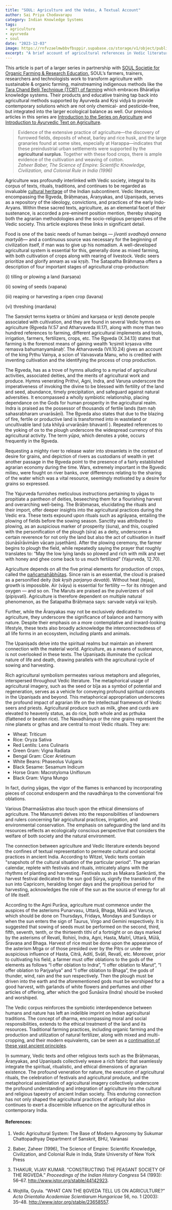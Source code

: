 ```yaml
---
title: "SOUL: Agriculture and the Vedas, A Textual Account"
author: Sai Priya Chodavarapu
category: Indian Knowledge Systems
tags: 
- agriculture
- ayurveda
- soul
date: "2023-12-03"
image: https://rnfvzaelmwbbvfbsppir.supabase.co/storage/v1/object/public/brhatwebsite/05dhiti/soulagriculture3.webp
excerpt: "A brief account of agricultural references in Vedic literature, be it to methods, processes, the doers, or the products. Vedic society was profoundly agrarian, which sacralised various aspects of agriculture in its corpus of texts."
---
```

This article is part of a larger series in partnership with [SOUL Societie for Organic Farming & Research Education.](https://esoullyf.in) SOUL’s farmers, trainers, researchers and technologists work to transform agriculture with sustainable & organic farming, mainstreaming indigenous methods like the [Tara Chand Belji Technique (TCBT) of farming](https://esoullyf.in/pages/tcbt-%E0%A4%AA%E0%A4%82%E0%A4%9A%E0%A4%AE%E0%A4%B9%E0%A4%BE%E0%A4%AD%E0%A5%82%E0%A4%A4-%E0%A4%8F%E0%A4%B5%E0%A4%82-%E0%A4%95%E0%A5%83%E0%A4%B7%E0%A4%BF-%E0%A4%AB%E0%A5%89%E0%A4%B0%E0%A5%8D%E0%A4%AE%E0%A5%82%E0%A4%B2%E0%A5%87) which embraces Bhāratīya knowledge systems. Their products and educative training tap back into agricultural methods supported by Āyurveda and Kṛṣi vidyā to provide contemporary solutions which are not only chemical- and pesticide-free, but integrated into the larger ecological balance as well. Our previous articles in this series are [Introduction to the Series on Agriculture](https://www.brhat.in/dhiti/soulagriculture) and [Introduction to Āyurvedic Text on Agriculture](https://www.brhat.in/dhiti/soulagriculture2).

>Evidence of the extensive practice of agriculture—the discovery of furrowed fields, deposits of wheat, barley and rice husk, and the large granaries found at some sites, especially at Harappa—indicates that these preindustrial urban settlements were supported by the **agricultural surplus**. Together with these food crops, there is ample evidence of the cultivation and weaving of cotton.  
<cite>Zaheer Baber, The Science of Empire: Scientific Knowledge, Civilization, and Colonial Rule in India (1996)</cite>

Agriculture was profoundly interlinked with Vedic society, integral to its corpus of texts, rituals, traditions, and continues to be regarded as invaluable [cultural heritage](https://esoullyf.in/products/agnihotra-krishi-kranti-book) of the Indian subcontinent. Vedic literature, encompassing the Ṛgveda, Brāḥmaṇas, Āraṇyakas, and Upaniṣads, serves as a repository of the ideology, convictions, and practices of the early Indo-Aryans. Within these sacred texts, agriculture, as an elemental facet of their sustenance, is accorded a pre-eminent position mention, thereby shaping both the agrarian methodologies and the socio-religious perspectives of the Vedic society. This article explores these links in significant detail.

Food is one of the basic needs of human beings — _jīvanti svadhayā annena martyāḥ_— and a continuous source was necessary for the beginning of civilization itself, if man was to give up his nomadism. A well-developed agricultural system is essential for this, generally done as mixed farming, with both cultivation of crops along with rearing of livestock. Vedic seers prioritize and glorify annaṃ as vai kṛṣiḥ. The Śatapatha Brāhmaṇa offers a description of four important stages of agricultural crop-production: 

(i) tilling or plowing a land (karṣaṇa) 

(ii) sowing of seeds (vapana) 

(iii) reaping or harvesting a ripen crop (lavana) 

(vi) threshing (mardana) 

The Saṃskṛt terms kṣetra or bhūmi and karṣaṇa or kṛṣṭi denote people associated with cultivation, and they are found in several Vedic hymns on agriculture (Ṛgveda IV.57 and Atharvaveda III.17), along with more than two hundred references to farming, different agricultural implements and tools, irrigation, farmers, fertilizers, crops, etc. The Ṛgveda (X.34.13) states that farming is the foremost means of gaining wealth ‘kṛṣimit kṛṣasva vitte remasva bahumanyamānaḥ’. The Atharvaveda (VII.10.24) gives an account of the king Pṛthu Vainya, a scion of Vaivasvata Manu, who is credited with inventing cultivation and the identifying the process of crop production.

The Ṛgveda, has as a trove of hymns alluding to a myriad of agricultural activities, associated deities, and the merits of agricultural work and produce. Hymns venerating Prithvi, Agni, Indra, and Varuṇa underscore the imperativeness of invoking the divine to be blessed with fertility of the land and seed, abundance, timely precipitation, and safeguard against natural adversities. It encompassed a wholly symbiotic relationship, placing dependance on the Gods for human prosperity in the agricultural realm. Indra is praised as the possessor of thousands of fertile lands (taṃ naḥ sahasrabharam urvarāsāṇī). The Ṛgveda also states that due to the blazing of fire, fertile or productive land is transformed into in wasteland or uncultivable land (uta khilyā urvarāṇāṃ bhavantī ). Repeated references to the yoking of ox to the plough underscore the widespread currency of this agricultural activity. The term _yūpa_, which denotes a yoke, occurs frequently in the Ṛgveda.

Requesting a mighty river to release water into streamlets in the context of desire for grains, and depiction of rivers as custodians of wealth in yet another passage in the Ṛgveda point to the presence of a fairly established agrarian economy during the time. Wars, extremely important in the Ṛgvedic milieu, were fought on river banks, over differences relating to the sharing of the water which was a vital resource, seemingly motivated by a desire for grains so expressed.

The Yajurveda furnishes meticulous instructions pertaining to yāgas to propitiate a pantheon of deities, beseeching them for a flourishing harvest and overarching well-being. The Brāḥmaṇas, elucidating the rituals and their import, offer deeper insights into the agricultural practices during the Vedic era. These texts expound upon rituals such as agrāyaṇa, entailing the plowing of fields before the sowing season. Sanctity was attributed to plowing, as an auspicious marker of prosperity (śuna), and this, coupled with the personification of the plough (sīra) as a deity, underscores a certain reverence for not only the land but also the act of cultivation in itself (śunāsīrāvimāṃ vācaṃ juṣethām). After the plowing ceremony, the farmer begins to plough the field, while repeatedly saying the prayer that roughly translates to: “May the low lying lands so plowed and rich with milk and wet with honey and ghee come back to us much fertilized” (Yajurveda, 12.70).

Agriculture depends on all the five primal elements for production of crops, called the [pañcamahābhūtas](https://esoullyf.in/products/tcbt-panchmahabhoot-krishi-book). Since rain is an essential, the cloud is praised as a personified deity (_tak kṛṣiḥ parjanyo devatā_). Without heat (tejas), growth is impossible. Air (vāyu) is essential for fertility — for its nitrogen and oxygen — and so on. The Maruts are praised as the pulverizers of soil (pipiṣvatī). Agriculture is therefore dependent on multiple natural phenomenon, as the Śatapatha Brāḥmaṇa says: sarvade vatyā vai kṛṣiḥ.

Further, while the Āraṇyakas may not be exclusively dedicated to agriculture, they underscore the significance of balance and harmony with nature. Despite their emphasis on a more contemplative and inward-looking lifestyle, these texts also broadly acknowledge the interconnectedness of all life forms in an ecosystem, including plants and animals.

The Upaniṣads delve into the spiritual realms but maintain an inherent connection with the material world. Agriculture, as a means of sustenance, is not overlooked in these texts. The Upaniṣads illuminate the cyclical nature of life and death, drawing parallels with the agricultural cycle of sowing and harvesting. 

Rich agricultural symbolism permeates various metaphors and allegories, interspersed throughout Vedic literature. The metaphorical usage of agricultural imagery, such as the seed or bīja as a symbol of potential and regeneration, serves as a vehicle for conveying profound spiritual concepts in the Upaniṣads and beyond. This metaphorical appropriation underscores the profound impact of agrarian life on the intellectual framework of Vedic seers and priests. Agricultural produce such as milk, ghee and curds are elevated to heavenly status, as do rice, both whole and as pṛthuka (flattened or beaten rice). The Navadhānya or the nine grains represent the nine planets or gṛhas and are central to most Vedic rituals. They are: 

* Wheat: Triticum  
* Rice: Oryza Sativa 
* Red Lentils: Lens Culinaris
* Green Gram: Vigna Radiata 
* Bengal Gram:  Cicer Arietinum
* White Beans: Phaseolus Vulgaris
* Black Sesame: Sesamum Indicum
* Horse Gram: Macrotyloma Uniflorum
* Black Gram: Vigna Mungo 

In fact, during yāgas, the vigor of the flames is enhanced by incorporating pieces of coconut endosperm and the navadhānya to the conventional fire oblations.

Various Dharmaśāstras also touch upon the ethical dimensions of agriculture. The Manusmṛti delves into the responsibilities of landowners and rulers concerning fair agricultural practices, irrigation, and environmental conservation. The emphasis on safeguarding the land and its resources reflects an ecologically conscious perspective that considers the welfare of both society and the natural environment.

The connection between agriculture and Vedic literature extends beyond the confines of textual representation to permeate cultural and societal practices in ancient India. According to Witzel, Vedic texts contain "snapshots of the cultural situation of the particular period". The agrarian calendar, replete with festivals and rituals, intricately aligns with the rhythms of planting and harvesting. Festivals such as Makara Sankrānti, the harvest festival dedicated to the sun god Sūrya, signify the transition of the sun into Capricorn, heralding longer days and the propitious period for harvesting, acknowledges the role of the sun as the source of energy for all of life itself.

According to the Agni Purāṇa, agriculture must commence under the auspices of the asterisms Punarvasu, Uttarā, Bhaga, Mūlā and Varuṇa, which should be done on Thursdays, Fridays, Mondays and Sundays or when the sun enters the sign of Taurus, Virgo and Gemini respectively. It is suggested that sowing of seeds must be performed on the second, third, fifth, seventh, tenth, or the thirteenth tithi of a fortnight or on days marked by the asterisms of Revatῑ, Rohiṇῑ, Indra, Agni, Hasta, Maitrῑ, Uttarā, Mūlā, Śravaṇa and Bhaga. Harvest of rice must be done upon the appearance of the asterism Mṛga or of those presided over by the Pitṛs or under the auspicious influence of Hasta, Citrā, Aditī, Svātῑ, Revatῑ, etc. Moreover, prior to cultivating his field, a farmer must offer oblations to the gods of the elements as follows “I offer oblation to Indra”, “I offer oblation to Marut”, “I offer oblation to Parjyañya” and “I offer oblation to Bhaga”, the gods of thunder, wind, rain and the sun respectively. Then the plough must be driven into the earth and the aforementioned gods must be worshiped for a good harvest, with garlands of white flowers and perfumes and other articles of offering, after which the god Śunāsῑra (Indra) should be invoked and worshiped.

The Vedic corpus reinforces the symbiotic interdependence between humans and nature has left an indelible imprint on Indian agricultural traditions. The concept of dharma, encompassing moral and social responsibilities, extends to the ethical treatment of the land and its resources. Traditional farming practices, including organic farming and the production and utilization of natural fertilizer, along with mixed and multi-cropping, and their modern equivalents, can be seen as a [continuation of these vast ancient principles](https://esoullyf.in/collections/biofertilizers-1).

In summary, Vedic texts and other religious texts such as the Brāḥmaṇas, Āraṇyakas, and Upaniṣads collectively weave a rich fabric that seamlessly integrate the spiritual, ritualistic, and ethical dimensions of agrarian existence. The profound veneration for nature, the execution of agricultural rituals, the celebration of festivals and agricultural produce, and the metaphorical assimilation of agricultural imagery collectively underscore the profound understanding and integration of agriculture into the cultural and religious tapestry of ancient Indian society. This enduring connection has not only shaped the agricultural practices of antiquity but also continues to exert a discernible influence on the agricultural ethos in contemporary India.

#### References:

1. Vedic Agricultural System: The Base of Modern Agronomy by Sukumar Chattopadhyay Department of Sanskrit, BHU, Varanasi

2. Baber, Zaheer (1996), The Science of Empire: Scientific Knowledge, Civilization, and Colonial Rule in India, State University of New York Press

3. THAKUR, VIJAY KUMAR. “CONSTRUCTING THE PEASANT SOCIETY OF THE RIGVEDA.” _Proceedings of the Indian History Congress_ 54 (1993): 56–67. http://www.jstor.org/stable/44142923.

4. Wojtilla, Gyula. “WHAT CAN THE R̥GVEDA TELL US ON AGRICULTURE?” _Acta Orientalia Academiae Scientiarum Hungaricae_ 56, no. 1 (2003): 35–48. http://www.jstor.org/stable/23658557.
